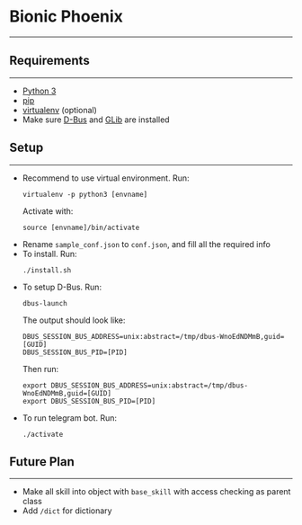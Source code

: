 # Bionic Phoenix
***

## Requirements
***
- [Python 3](https://www.python.org/downloads/)
- [pip](https://pypi.org/project/pip/)
- [virtualenv](https://virtualenv.pypa.io/en/latest/installation/) (optional)
- Make sure [D-Bus](https://www.freedesktop.org/wiki/Software/dbus/) and [GLib](https://lazka.github.io/pgi-docs/GLib-2.0/index.html) are installed

## Setup
***
- Recommend to use virtual environment. Run:
    ```
    virtualenv -p python3 [envname]
    ```
  Activate with:
    ```
    source [envname]/bin/activate

    ```
- Rename `sample_conf.json` to `conf.json`, and fill all the required info
- To install. Run:
    ```
    ./install.sh
    ```
- To setup D-Bus. Run:
    ```
    dbus-launch
    ```
  The output should look like:
    ```
    DBUS_SESSION_BUS_ADDRESS=unix:abstract=/tmp/dbus-WnoEdNDMmB,guid=[GUID]
    DBUS_SESSION_BUS_PID=[PID]
    ```
  Then run:
    ```
    export DBUS_SESSION_BUS_ADDRESS=unix:abstract=/tmp/dbus-WnoEdNDMmB,guid=[GUID]
    export DBUS_SESSION_BUS_PID=[PID]
    ```
- To run telegram bot. Run:
    ```
    ./activate
    ```

## Future Plan
***
- Make all skill into object with `base_skill` with access checking as parent class
- Add `/dict` for dictionary
